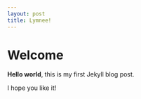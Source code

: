 ```yaml
---
layout: post
title: Lymnee!
---
```


# Welcome

**Hello world**, this is my first Jekyll blog post.

I hope you like it!
